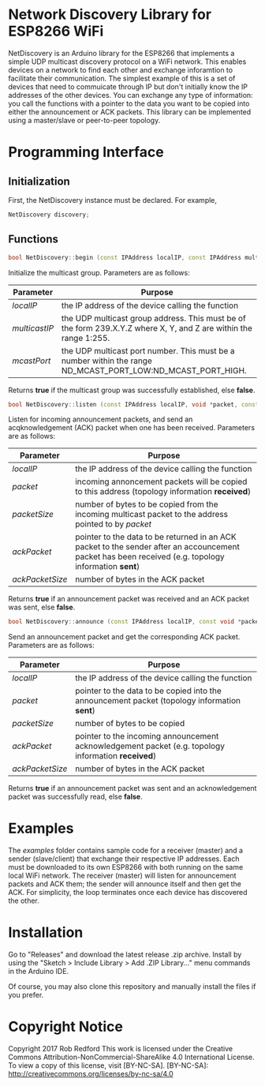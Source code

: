 # Network Discovery Library for ESP8266 WiFi
NetDiscovery is an Arduino library for the ESP8266 that implements a simple UDP multicast discovery protocol on a WiFi network.
This enables devices on a network to find each other and exchange inforamtion to facilitate their communication.
The simplest example of this is a set of devices that need to commuicate through IP but don't
initially know the IP addresses of the other devices.
You can exchange any type of information: you call the functions with a pointer to the data you want to be copied into either the announcement or ACK packets.
This library can be implemented using a master/slave or peer-to-peer topology.

# Programming Interface
## Initialization
First, the NetDiscovery instance must be declared. For example,
```C++
NetDiscovery discovery;
```
## Functions
```C++
bool NetDiscovery::begin (const IPAddress localIP, const IPAddress multicastIP, const int mcastPort);
```
Initialize the multicast group.
Parameters are as follows:

|Parameter|Purpose|
|---|---|
|_localIP_|the IP address of the device calling the function|
|_multicastIP_|the UDP multicast group address. This must be of the form 239.X.Y.Z where X, Y, and Z are within the range 1:255.|
|_mcastPort_|the UDP multicast port number. This must be a number within the range ND_MCAST_PORT_LOW:ND_MCAST_PORT_HIGH.| 

Returns __true__ if the multicast group was successfully established, else __false__.

```C++
bool NetDiscovery::listen (const IPAddress localIP, void *packet, const size_t packetSize, const void *ackPacket, const size_t ackPacketSize);
```

Listen for incoming announcement packets, and send an acqknowledgement (ACK) packet when one has been received.
Parameters are as follows:

|Parameter|Purpose|
|---|---|
|_localIP_|the IP address of the device calling the function|
|_packet_|incoming annoncement packets will be copied to this address (topology information __received__)|
|_packetSize_|number of bytes to be copied from the incoming multicast packet to the address pointed to by _packet_|
|_ackPacket_|pointer to the data to be returned in an ACK packet to the sender after an accouncement packet has been received (e.g. topology information __sent__)|
|_ackPacketSize_|number of bytes in the ACK packet|

Returns __true__ if an announcement packet was received and an ACK packet was sent, else __false__.

```C++
bool NetDiscovery::announce (const IPAddress localIP, const void *packet, const size_t packetSize, void *ackPacket, const size_t ackPacketSize);
```

Send an announcement packet and get the corresponding ACK packet.
Parameters are as follows:

|Parameter|Purpose|
|---|---|
|_localIP_|the IP address of the device calling the function|
|_packet_|pointer to the data to be copied into the announcement packet (topology information __sent__)|
|_packetSize_|number of bytes to be copied|
|_ackPacket_|pointer to the incoming announcement acknowledgement packet (e.g. topology information __received__)|
|_ackPacketSize_|number of bytes in the ACK packet|

Returns __true__ if an announcement packet was sent and an acknowledgement packet was successfully read, else __false__.

# Examples
The _examples_ folder contains sample code for a receiver (master) and a sender (slave/client) that exchange their respective IP addresses.
Each must be downloaded to its own ESP8266 with both running on the same local WiFi network.
The receiver (master) will listen for announcement packets and ACK them;
the sender will announce itself and then get the ACK.
For simplicity, the loop terminates once each device has discovered the other.

# Installation

Go to "Releases" and download the latest release .zip archive.
Install by using the "Sketch > Include Library > Add .ZIP Library..." menu commands in the Arduino IDE.

Of course, you may also clone this repository and manually install the files if you prefer.

# Copyright Notice

Copyright 2017 Rob Redford
This work is licensed under the Creative Commons Attribution-NonCommercial-ShareAlike 4.0 International License.
To view a copy of this license, visit [BY-NC-SA].
[BY-NC-SA]: http://creativecommons.org/licenses/by-nc-sa/4.0

